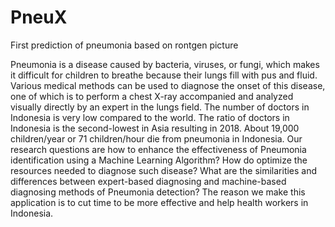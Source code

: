 # PneuX
First prediction of pneumonia based on rontgen picture

Pneumonia is a disease caused by bacteria, viruses, or fungi, which makes it difficult for children to breathe because their lungs fill with pus and fluid. Various medical methods can be used to diagnose the onset of this disease, one of which is to perform a chest X-ray accompanied and analyzed visually directly by an expert in the lungs field. The number of doctors in Indonesia is very low compared to the world. The ratio of doctors in Indonesia is the second-lowest in Asia resulting in 2018. About 19,000 children/year or 71 children/hour die from pneumonia in Indonesia. Our research questions are how to enhance the effectiveness of Pneumonia identification using a Machine Learning Algorithm? How do optimize the resources needed to diagnose such disease? What are the similarities and differences between expert-based diagnosing and machine-based diagnosing methods of Pneumonia detection? The reason we make this application is to cut time to be more effective and help health workers in Indonesia. 
